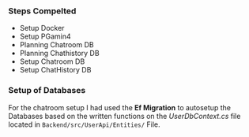 ### Steps Compelted
- Setup Docker
- Setup PGamin4
- Planning Chatroom DB
- Planning Chathistory DB
- Setup Chatroom DB
- Setup ChatHistory DB

### Setup of Databases
For the chatroom setup I had used the **Ef Migration** to autosetup the Databases based on the written functions on the _UserDbContext.cs_ file located in `Backend/src/UserApi/Entities/` File.